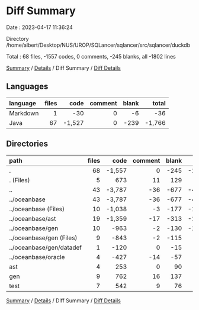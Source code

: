 # Diff Summary

Date : 2023-04-17 11:36:24

Directory /home/albert/Desktop/NUS/UROP/SQLancer/sqlancer/src/sqlancer/duckdb

Total : 68 files,  -1557 codes, 0 comments, -245 blanks, all -1802 lines

[Summary](results.md) / [Details](details.md) / Diff Summary / [Diff Details](diff-details.md)

## Languages
| language | files | code | comment | blank | total |
| :--- | ---: | ---: | ---: | ---: | ---: |
| Markdown | 1 | -30 | 0 | -6 | -36 |
| Java | 67 | -1,527 | 0 | -239 | -1,766 |

## Directories
| path | files | code | comment | blank | total |
| :--- | ---: | ---: | ---: | ---: | ---: |
| . | 68 | -1,557 | 0 | -245 | -1,802 |
| . (Files) | 5 | 673 | 11 | 129 | 813 |
| .. | 43 | -3,787 | -36 | -677 | -4,500 |
| ../oceanbase | 43 | -3,787 | -36 | -677 | -4,500 |
| ../oceanbase (Files) | 10 | -1,038 | -3 | -177 | -1,218 |
| ../oceanbase/ast | 19 | -1,359 | -17 | -313 | -1,689 |
| ../oceanbase/gen | 10 | -963 | -2 | -130 | -1,095 |
| ../oceanbase/gen (Files) | 9 | -843 | -2 | -115 | -960 |
| ../oceanbase/gen/datadef | 1 | -120 | 0 | -15 | -135 |
| ../oceanbase/oracle | 4 | -427 | -14 | -57 | -498 |
| ast | 4 | 253 | 0 | 90 | 343 |
| gen | 9 | 762 | 16 | 137 | 915 |
| test | 7 | 542 | 9 | 76 | 627 |

[Summary](results.md) / [Details](details.md) / Diff Summary / [Diff Details](diff-details.md)